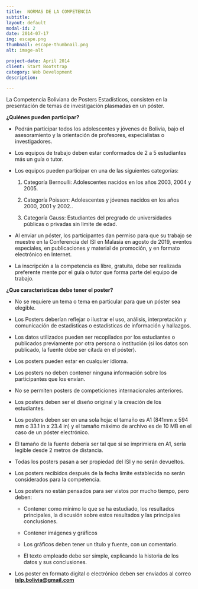 ```yaml
---
title:  NORMAS DE LA COMPETENCIA
subtitle: 
layout: default
modal-id: 2
date: 2014-07-17
img: escape.png
thumbnail: escape-thumbnail.png
alt: image-alt

project-date: April 2014
client: Start Bootstrap
category: Web Development
description:  

---
```


La Competencia Boliviana de Posters Estadísticos, consisten en la presentación
de temas de investigación plasmadas en un póster.

<b>¿Quiénes pueden participar? </b>

- Podrán participar todos los adolescentes y jóvenes de Bolivia, bajo el asesoramiento y la orientación de profesores, especialistas o investigadores.

- Los equipos de trabajo deben estar conformados de 2 a 5 estudiantes más un guía o tutor. 

- Los equipos pueden participar en una de las siguientes categorías:
	
  1. Categoría Bernoulli: Adolescentes nacidos en los años 2003, 2004 y 2005.
  
  2. Categoría Poisson: Adolescentes y jóvenes nacidos en los años 2000, 2001 y 2002.. 
	
  3. Categoría Gauss: Estudiantes del pregrado de universidades públicas o privadas sin limite de edad. 

- Al enviar un póster, los participantes dan permiso para que su trabajo se muestre en la Conferencia del ISI en Malasia en agosto de 2019, eventos especiales, en publicaciones y material de promoción, y en formato electrónico en Internet.
  
- La inscripción a la competencia es libre, gratuita, debe ser realizada preferente mente por el guía o tutor que forma parte del equipo de trabajo.


 <b> ¿Que características debe tener el poster? </b>


- No se requiere un tema o tema en particular para que un póster sea elegible. 

- Los Posters deberían reflejar o ilustrar el uso, análisis, interpretación y comunicación de estadísticas o estadísticas de información y hallazgos.

- Los datos utilizados pueden ser recopilados por los estudiantes o publicados previamente por otra persona o institución (si los datos son publicado, la fuente debe ser citada en el póster).

- Los posters pueden estar en cualquier idioma.

- Los posters no deben contener ninguna información sobre los participantes que los envían.

- No se permiten posters de competiciones internacionales anteriores.

- Los posters deben ser el diseño original y la creación de los estudiantes.

- Los posters deben ser en una sola hoja: el tamaño es A1 (841mm x 594 mm o 33.1 in x 23.4 in) y el tamaño máximo de archivo es de 10 MB en el caso de un póster electrónico.

- El tamaño de la fuente debería ser tal que si se imprimiera en A1, sería legible desde 2 metros de distancia.

- Todas los posters pasan a ser propiedad del ISI y no serán devueltos.

- Los posters recibidos después de la fecha límite establecida no serán considerados para la competencia.

- Los posters no están pensados para ser vistos por mucho tiempo, pero deben:

  * Contener como mínimo lo que se ha estudiado, los resultados principales, la discusión sobre estos resultados y las principales conclusiones.
  
  * Contener imágenes y gráficos
  
  * Los gráficos deben tener un título y fuente, con un comentario.
  
  * El texto empleado debe ser simple, explicando la historia de los datos y sus conclusiones.
  
  
- Los poster en formato digital o electrónico deben ser enviados al correo <b> islp.bolivia@gmail.com </b> 



 